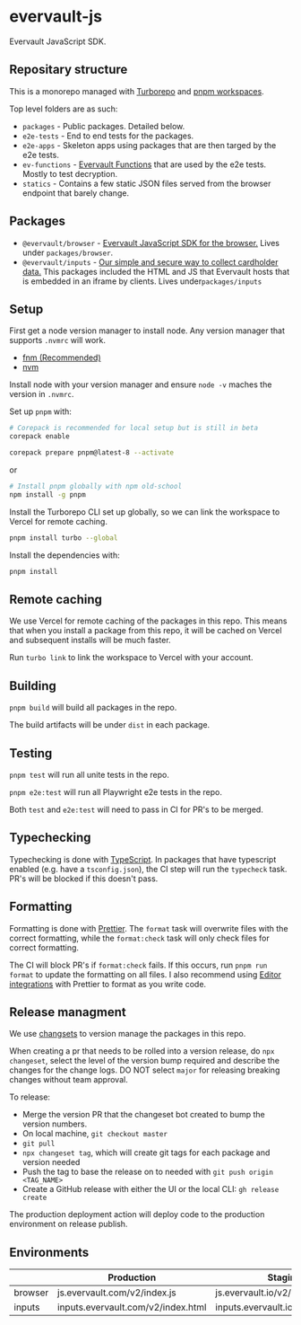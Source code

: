 # evervault-js
Evervault JavaScript SDK.

## Repositary structure

This is a monorepo managed with [Turborepo](https://turbo.fyi/) and [pnpm workspaces](https://pnpm.io/workspaces).

Top level folders are as such:

- `packages` - Public packages. Detailed below.
- `e2e-tests` - End to end tests for the packages.
- `e2e-apps` - Skeleton apps using packages that are then targed by the e2e tests.
- `ev-functions` - [Evervault Functions](https://docs.evervault.com/products/functions) that are used by the e2e tests. Mostly to test decryption.
- `statics` - Contains a few static JSON files served from the browser endpoint that barely change.


## Packages

- `@evervault/browser` - [Evervault JavaScript SDK for the browser.](https://docs.evervault.com/sdks/javascript) Lives under `packages/browser`.
- `@evervault/inputs` - [Our simple and secure way to collect cardholder data.](https://docs.evervault.com/products/inputs) This packages included the HTML and JS that Evervault hosts that is embedded in an iframe by clients. Lives under`packages/inputs`

## Setup

First get a node version manager to install node. Any version manager that supports `.nvmrc` will work.

- [fnm (Recommended)](https://github.com/Schniz/fnm)
- [nvm](https://github.com/nvm-sh/nvm)

Install node with your version manager and ensure `node -v` maches the version in `.nvmrc`.

Set up `pnpm` with:

```bash
# Corepack is recommended for local setup but is still in beta
corepack enable

corepack prepare pnpm@latest-8 --activate
```

or

```bash
# Install pnpm globally with npm old-school
npm install -g pnpm
```

Install the Turborepo CLI set up globally, so we can link the workspace to Vercel for remote caching.

```bash
pnpm install turbo --global
```

Install the dependencies with:

```bash
pnpm install
```

## Remote caching

We use Vercel for remote caching of the packages in this repo. This means that when you install a package from this repo, it will be cached on Vercel and subsequent installs will be much faster.

Run `turbo link` to link the workspace to Vercel with your account. 


## Building

`pnpm build` will build all packages in the repo.

The build artifacts will be under `dist` in each package.

## Testing

`pnpm test` will run all unite tests in the repo.

`pnpm e2e:test` will run all Playwright e2e tests in the repo.

Both `test` and `e2e:test` will need to pass in CI for PR's to be merged.

## Typechecking

Typechecking is done with [TypeScript](https://www.typescriptlang.org/). In packages that have typescript enabled (e.g. have a `tsconfig.json`), the CI step will run the `typecheck` task. PR's will be blocked if this doesn't pass.

## Formatting

Formatting is done with [Prettier](https://prettier.io). The `format` task will overwrite files with the correct formatting, while the `format:check` task will only check files for correct formatting.

The CI will block PR's if `format:check` fails. If this occurs, run `pnpm run format` to update the formatting on all files. I also recommend using [Editor integrations](https://prettier.io/docs/en/editors.html) with Prettier to format as you write code.

## Release managment

We use [changsets](https://github.com/changesets/changesets) to version manage the packages in this repo.

When creating a pr that needs to be rolled into a version release, do `npx changeset`, select the level of the version bump required and describe the changes for the change logs. DO NOT select `major` for releasing breaking changes without team approval.

To release:
- Merge the version PR that the changeset bot created to bump the version numbers.
- On local machine, `git checkout master`
- `git pull`
- `npx changeset tag`, which will create git tags for each package and version needed
- Push the tag to base the release on to needed with `git push origin <TAG_NAME>`
- Create a GitHub release with either the UI or the local CLI: `gh release create`

The production deployment action will deploy code to the production environment on release publish.

## Environments

| | Production | Staging |
|-|------------|---------|
|browser|js.evervault.com/v2/index.js|js.evervault.io/v2/index.js|
|inputs|inputs.evervault.com/v2/index.html|inputs.evervault.io/v2/index.html|
